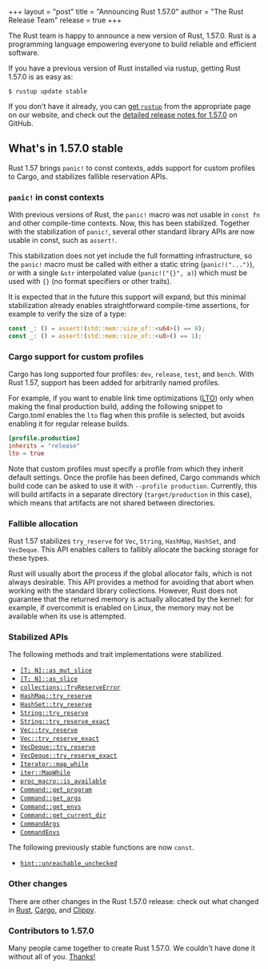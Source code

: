 +++
layout = "post"
title = "Announcing Rust 1.57.0"
author = "The Rust Release Team"
release = true
+++

The Rust team is happy to announce a new version of Rust, 1.57.0.
Rust is a programming language empowering everyone to build reliable and efficient software.

If you have a previous version of Rust installed via rustup, getting Rust 1.57.0 is as easy as:

```console
$ rustup update stable
```

If you don't have it already, you can [get `rustup`][install]
from the appropriate page on our website, and check out the
[detailed release notes for 1.57.0][notes] on GitHub.

[install]: https://www.rust-lang.org/install.html
[notes]: https://github.com/rust-lang/rust/blob/master/RELEASES.md#version-1570-2021-12-02

## What's in 1.57.0 stable

Rust 1.57 brings `panic!` to const contexts, adds support for custom profiles to Cargo, and stabilizes fallible reservation APIs.

### `panic!` in const contexts

With previous versions of Rust, the `panic!` macro was not usable in `const fn` and other compile-time contexts. Now, this has been stabilized. Together with the stabilization of `panic!`, several other standard library APIs are now usable in const, such as `assert!`.

This stabilization does not yet include the full formatting infrastructure, so the `panic!` macro must be called with either a static string (`panic!("...")`), or with a single `&str` interpolated value (`panic!("{}", a)`) which must be used with `{}` (no format specifiers or other traits).

It is expected that in the future this support will expand, but this minimal stabilization already enables straightforward compile-time assertions, for example to verify the size of a type:

```rust
const _: () = assert!(std::mem::size_of::<u64>() == 8);
const _: () = assert!(std::mem::size_of::<u8>() == 1);
```

### Cargo support for custom profiles

Cargo has long supported four profiles: `dev`, `release`, `test`, and `bench`. With Rust 1.57, support has been added for arbitrarily named profiles.

For example, if you want to enable link time optimizations ([LTO]) only when making the final production build, adding the following snippet to Cargo.toml enables the `lto` flag when this profile is selected, but avoids enabling it for regular release builds.

```toml
[profile.production]
inherits = "release"
lto = true
```

Note that custom profiles must specify a profile from which they inherit default settings. Once the profile has been defined, Cargo commands which build code can be asked to use it with `--profile production`. Currently, this will build artifacts in a separate directory (`target/production` in this case), which means that artifacts are not shared between directories.

[LTO]: https://doc.rust-lang.org/nightly/cargo/reference/profiles.html#lto

### Fallible allocation

Rust 1.57 stabilizes `try_reserve` for `Vec`, `String`, `HashMap`, `HashSet`, and `VecDeque`. This API enables callers to fallibly allocate the backing storage for these types.

Rust will usually abort the process if the global allocator fails, which is not always desirable. This API provides a method for avoiding that abort when working with the standard library collections. However, Rust does not guarantee that the returned memory is actually allocated by the kernel: for example, if overcommit is enabled on Linux, the memory may not be available when its use is attempted.

### Stabilized APIs

The following methods and trait implementations were stabilized.

- [`[T; N]::as_mut_slice`][`array::as_mut_slice`]
- [`[T; N]::as_slice`][`array::as_slice`]
- [`collections::TryReserveError`]
- [`HashMap::try_reserve`]
- [`HashSet::try_reserve`]
- [`String::try_reserve`]
- [`String::try_reserve_exact`]
- [`Vec::try_reserve`]
- [`Vec::try_reserve_exact`]
- [`VecDeque::try_reserve`]
- [`VecDeque::try_reserve_exact`]
- [`Iterator::map_while`]
- [`iter::MapWhile`]
- [`proc_macro::is_available`]
- [`Command::get_program`]
- [`Command::get_args`]
- [`Command::get_envs`]
- [`Command::get_current_dir`]
- [`CommandArgs`]
- [`CommandEnvs`]

The following previously stable functions are now `const`.

- [`hint::unreachable_unchecked`]

### Other changes

There are other changes in the Rust 1.57.0 release: check out what changed in
[Rust](https://github.com/rust-lang/rust/blob/master/RELEASES.md#version-1570-2021-12-02),
[Cargo](https://doc.rust-lang.org/nightly/cargo/CHANGELOG.html#cargo-157-2021-12-02),
and [Clippy](https://github.com/rust-lang/rust-clippy/blob/master/CHANGELOG.md#rust-157).

### Contributors to 1.57.0

Many people came together to create Rust 1.57.0.
We couldn't have done it without all of you.
[Thanks!](https://thanks.rust-lang.org/rust/1.57.0/)

[`array::as_mut_slice`]: https://doc.rust-lang.org/std/primitive.array.html#method.as_mut_slice
[`array::as_slice`]: https://doc.rust-lang.org/std/primitive.array.html#method.as_slice
[`collections::TryReserveError`]: https://doc.rust-lang.org/std/collections/struct.TryReserveError.html
[`HashMap::try_reserve`]: https://doc.rust-lang.org/std/collections/hash_map/struct.HashMap.html#method.try_reserve
[`HashSet::try_reserve`]: https://doc.rust-lang.org/std/collections/hash_set/struct.HashSet.html#method.try_reserve
[`String::try_reserve`]: https://doc.rust-lang.org/alloc/string/struct.String.html#method.try_reserve
[`String::try_reserve_exact`]: https://doc.rust-lang.org/alloc/string/struct.String.html#method.try_reserve_exact
[`Vec::try_reserve`]: https://doc.rust-lang.org/std/vec/struct.Vec.html#method.try_reserve
[`Vec::try_reserve_exact`]: https://doc.rust-lang.org/std/vec/struct.Vec.html#method.try_reserve_exact
[`VecDeque::try_reserve`]: https://doc.rust-lang.org/std/collections/struct.VecDeque.html#method.try_reserve
[`VecDeque::try_reserve_exact`]: https://doc.rust-lang.org/std/collections/struct.VecDeque.html#method.try_reserve_exact
[`Iterator::map_while`]: https://doc.rust-lang.org/std/iter/trait.Iterator.html#method.map_while
[`iter::MapWhile`]: https://doc.rust-lang.org/std/iter/struct.MapWhile.html
[`proc_macro::is_available`]: https://doc.rust-lang.org/proc_macro/fn.is_available.html
[`Command::get_program`]: https://doc.rust-lang.org/std/process/struct.Command.html#method.get_program
[`Command::get_args`]: https://doc.rust-lang.org/std/process/struct.Command.html#method.get_args
[`Command::get_envs`]: https://doc.rust-lang.org/std/process/struct.Command.html#method.get_envs
[`Command::get_current_dir`]: https://doc.rust-lang.org/std/process/struct.Command.html#method.get_current_dir
[`CommandArgs`]: https://doc.rust-lang.org/std/process/struct.CommandArgs.html
[`CommandEnvs`]: https://doc.rust-lang.org/std/process/struct.CommandEnvs.html
[`hint::unreachable_unchecked`]: https://doc.rust-lang.org/std/hint/fn.unreachable_unchecked.html
